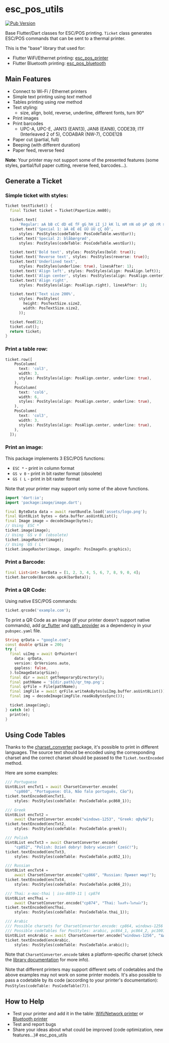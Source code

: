 # esc_pos_utils

[![Pub Version](https://img.shields.io/pub/v/esc_pos_utils)](https://pub.dev/packages/esc_pos_utils)

Base Flutter/Dart classes for ESC/POS printing. `Ticket` class generates ESC/POS commands that can be sent to a thermal printer.

This is the "base" library that used for:
* Flutter WiFi/Ethernet printing: [esc_pos_printer](https://github.com/andrey-ushakov/esc_pos_printer)
* Flutter Bluetooth printing: [esc_pos_bluetooth](https://github.com/andrey-ushakov/esc_pos_bluetooth)


## Main Features
* Connect to Wi-Fi / Ethernet printers
* Simple text printing using *text* method
* Tables printing using *row* method
* Text styling:
  * size, align, bold, reverse, underline, different fonts, turn 90°
* Print images
* Print barcodes
  * UPC-A, UPC-E, JAN13 (EAN13), JAN8 (EAN8), CODE39, ITF (Interleaved 2 of 5), CODABAR (NW-7), CODE128
* Paper cut (partial, full)
* Beeping (with different duration)
* Paper feed, reverse feed

**Note**: Your printer may not support some of the presented features (some styles, partial/full paper cutting, reverse feed, barcodes...).

## Generate a Ticket

### Simple ticket with styles:
```dart
Ticket testTicket() {
  final Ticket ticket = Ticket(PaperSize.mm80);

  ticket.text(
      'Regular: aA bB cC dD eE fF gG hH iI jJ kK lL mM nN oO pP qQ rR sS tT uU vV wW xX yY zZ');
  ticket.text('Special 1: àÀ èÈ éÉ ûÛ üÜ çÇ ôÔ',
      styles: PosStyles(codeTable: PosCodeTable.westEur));
  ticket.text('Special 2: blåbærgrød',
      styles: PosStyles(codeTable: PosCodeTable.westEur));

  ticket.text('Bold text', styles: PosStyles(bold: true));
  ticket.text('Reverse text', styles: PosStyles(reverse: true));
  ticket.text('Underlined text',
      styles: PosStyles(underline: true), linesAfter: 1);
  ticket.text('Align left', styles: PosStyles(align: PosAlign.left));
  ticket.text('Align center', styles: PosStyles(align: PosAlign.center));
  ticket.text('Align right',
      styles: PosStyles(align: PosAlign.right), linesAfter: 1);

  ticket.text('Text size 200%',
      styles: PosStyles(
        height: PosTextSize.size2,
        width: PosTextSize.size2,
      ));

  ticket.feed(2);
  ticket.cut();
  return ticket;
}
```

### Print a table row:

```dart
ticket.row([
    PosColumn(
      text: 'col3',
      width: 3,
      styles: PosStyles(align: PosAlign.center, underline: true),
    ),
    PosColumn(
      text: 'col6',
      width: 6,
      styles: PosStyles(align: PosAlign.center, underline: true),
    ),
    PosColumn(
      text: 'col3',
      width: 3,
      styles: PosStyles(align: PosAlign.center, underline: true),
    ),
  ]);
```

### Print an image:

This package implements 3 ESC/POS functions:
* `ESC *` - print in column format
* `GS v 0` - print in bit raster format (obsolete)
* `GS ( L` - print in bit raster format

Note that your printer may support only some of the above functions.

```dart
import 'dart:io';
import 'package:image/image.dart';

final ByteData data = await rootBundle.load('assets/logo.png');
final Uint8List bytes = data.buffer.asUint8List();
final Image image = decodeImage(bytes);
// Using `ESC *`
ticket.image(image);
// Using `GS v 0` (obsolete)
ticket.imageRaster(image);
// Using `GS ( L`
ticket.imageRaster(image, imageFn: PosImageFn.graphics);
```

### Print a Barcode:

```dart
final List<int> barData = [1, 2, 3, 4, 5, 6, 7, 8, 9, 0, 4];
ticket.barcode(Barcode.upcA(barData));
```

### Print a QR Code:

Using native ESC/POS commands:
```dart
ticket.qrcode('example.com');
```

To print a QR Code as an image (if your printer doesn't support native commands), add [qr_flutter](https://pub.dev/packages/qr_flutter) and [path_provider](https://pub.dev/packages/path_provider) as a dependency in your `pubspec.yaml` file.
```dart
String qrData = "google.com";
const double qrSize = 200;
try {
  final uiImg = await QrPainter(
    data: qrData,
    version: QrVersions.auto,
    gapless: false,
  ).toImageData(qrSize);
  final dir = await getTemporaryDirectory();
  final pathName = '${dir.path}/qr_tmp.png';
  final qrFile = File(pathName);
  final imgFile = await qrFile.writeAsBytes(uiImg.buffer.asUint8List());
  final img = decodeImage(imgFile.readAsBytesSync());

  ticket.image(img);
} catch (e) {
  print(e);
}
```

## Using Code Tables
Thanks to the [charset_converter](https://pub.dev/packages/charset_converter) package, it's possible to print in different languages. The source text should be encoded using the corresponding charset and the correct charset should be passed to the `Ticket.textEncoded` method.

Here are some examples:
```dart
/// Portuguese
Uint8List encTxt1 = await CharsetConverter.encode(
    "cp860", "Portuguese: Olá, Não falo português, Cão");
ticket.textEncoded(encTxt1,
    styles: PosStyles(codeTable: PosCodeTable.pc860_1));

/// Greek
Uint8List encTxt2 =
    await CharsetConverter.encode("windows-1253", "Greek: αβγδώ");
ticket.textEncoded(encTxt2,
    styles: PosStyles(codeTable: PosCodeTable.greek));

/// Polish
Uint8List encTxt3 = await CharsetConverter.encode(
    "cp852", "Polish: Dzień dobry! Dobry wieczór! Cześć!");
ticket.textEncoded(encTxt3,
    styles: PosStyles(codeTable: PosCodeTable.pc852_1));

/// Russian
Uint8List encTxt4 =
    await CharsetConverter.encode("cp866", "Russian: Привет мир!");
ticket.textEncoded(encTxt4,
    styles: PosStyles(codeTable: PosCodeTable.pc866_2));

/// Thai: x-mac-thai | iso-8859-11 | cp874
Uint8List encThai =
    await CharsetConverter.encode("cp874", "Thai: ใบเสร็จ-ใบรับผ้า");
ticket.textEncoded(encThai,
    styles: PosStyles(codeTable: PosCodeTable.thai_1));

/// Arabic
/// Possible charsets for CharsetConverter.encode: cp864, windows-1256
/// Possible codeTables for PosStyles: arabic, pc864_1, pc864_2, pc1001_1, pc1001_2, wp1256, pc720
Uint8List encArabic = await CharsetConverter.encode("windows-1256", "اهلا");
ticket.textEncoded(encArabic,
    styles: PosStyles(codeTable: PosCodeTable.arabic));
```

Note that `CharsetConverter.encode` takes a platform-specific charset (check the [library documentation](https://pub.dev/packages/charset_converter) for more info).

Note that different printers may support different sets of codetables and the above examples may not work on some printer models. It's also possible to pass a codetable by its code (according to your printer's documentation): `PosStyles(codeTable: PosCodeTable(7))`.


## How to Help
* Test your printer and add it in the table: [Wifi/Network printer](https://github.com/andrey-ushakov/esc_pos_printer/blob/master/printers.md) or [Bluetooth printer](https://github.com/andrey-ushakov/esc_pos_bluetooth/blob/master/printers.md)
* Test and report bugs
* Share your ideas about what could be improved (code optimization, new features...)# esc_pos_utils
